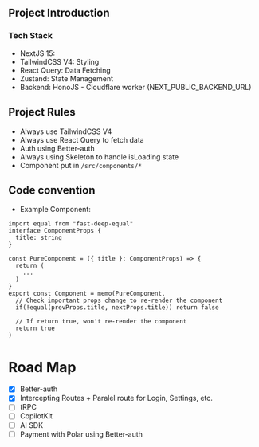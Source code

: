 ## Project Introduction
### Tech Stack
- NextJS 15: 
- TailwindCSS V4: Styling
- React Query: Data Fetching
- Zustand: State Management
- Backend: HonoJS - Cloudflare worker (NEXT_PUBLIC_BACKEND_URL)


## Project Rules
- Always use TailwindCSS V4
- Always use React Query to fetch data
- Auth using Better-auth
- Always using Skeleton to handle isLoading state
- Component put in `/src/components/*`
## Code convention
- Example Component:
```tsx
import equal from "fast-deep-equal"
interface ComponentProps {
  title: string
}

const PureComponent = ({ title }: ComponentProps) => {
  return (
    ...
  )
}
export const Component = memo(PureComponent, 
  // Check important props change to re-render the component
  if(!equal(prevProps.title, nextProps.title)) return false

  // If return true, won't re-render the component
  return true
)
```

# Road Map
- [x] Better-auth
- [x] Intercepting Routes + Paralel route for Login, Settings, etc.
- [ ] tRPC
- [ ] CopilotKit
- [ ] AI SDK
- [ ] Payment with Polar using Better-auth
